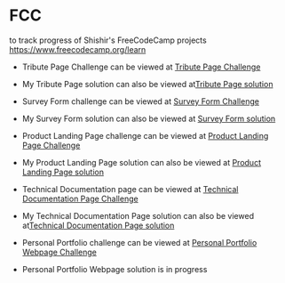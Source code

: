 # FCC
to track progress of Shishir's FreeCodeCamp projects
https://www.freecodecamp.org/learn


* Tribute Page Challenge can be viewed at [Tribute Page Challenge](https://www.freecodecamp.org/learn/responsive-web-design/responsive-web-design-projects/build-a-tribute-page)
* My Tribute Page solution can also be viewed at[Tribute Page solution](https://codepen.io/shishir-kedlaya/pen/RwNBQpP)


* Survey Form challenge can be viewed at [Survey Form Challenge](https://www.freecodecamp.org/learn/responsive-web-design/responsive-web-design-projects/build-a-survey-form)
* My Survey Form solution can also be viewed at [Survey Form solution](https://codepen.io/shishir-kedlaya/pen/NWPLRWJ)


* Product Landing Page challenge can be viewed at [Product Landing Page Challenge](https://www.freecodecamp.org/learn/responsive-web-design/responsive-web-design-projects/build-a-product-landing-page)
* My Product Landing Page solution can also be viewed at [Product Landing Page solution](https://codepen.io/shishir-kedlaya/pen/zYxMzpe)


* Technical Documentation page can be viewed at [Technical Documentation Page Challenge](https://www.freecodecamp.org/learn/responsive-web-design/responsive-web-design-projects/build-a-technical-documentation-page)
* My Technical Documentation Page solution can also be viewed at[Technical Documentation Page solution](https://codepen.io/shishir-kedlaya/pen/RwWRaBJ)


* Personal Portfolio challenge can be viewed at [Personal Portfolio Webpage Challenge](https://www.freecodecamp.org/learn/responsive-web-design/responsive-web-design-projects/build-a-personal-portfolio-webpage)
* Personal Portfolio Webpage solution is in progress
